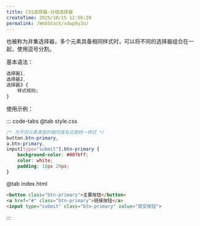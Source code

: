 ```yaml
---
title: CSS选择器-分组选择器
createTime: 2025/10/15 12:56:28
permalink: /WebStack/xdwp0y3o/
---
```


也被称为并集选择器，多个元素具备相同样式时，可以将不同的选择器组合在一起，使用逗号分割。

基本语法：

```css
选择器1,
选择器2,
选择器3 {
    样式规则;
}
```

使用示例：

::: code-tabs
@tab style.css
```css
/* 为不同元素类型的相同类名应用统一样式 */
button.btn-primary, 
a.btn-primary, 
input[type="submit"].btn-primary {
    background-color: #007bff;
    color: white;
    padding: 10px 20px;
}
```
@tab index.html
```html
<button class="btn-primary">主要按钮</button>
<a href="#" class="btn-primary">链接按钮</a>
<input type="submit" class="btn-primary" value="提交按钮">
```
:::